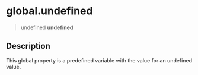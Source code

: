 global.undefined
================

> undefined **undefined**

Description
-----------

This global property is a predefined variable with the value for an
undefined value.
